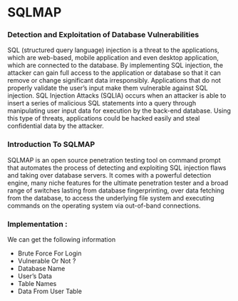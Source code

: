 # SQLMAP

### Detection and Exploitation of Database Vulnerabilities

SQL (structured query language) injection is a threat to the applications, which are web-based, mobile application and even desktop application, which are connected to the database. By implementing SQL injection, the attacker can gain full access to the application or database so that it can remove or change significant data irresponsibly. Applications that do not properly validate the user’s input make them vulnerable against SQL injection. SQL Injection Attacks (SQLIA) occurs when an attacker is able to insert a series of malicious SQL statements into a query through manipulating user input data for execution by the back-end database. Using this type of threats, applications could be hacked easily and steal confidential data by the attacker.

### Introduction To SQLMAP

SQLMAP is an open source penetration testing tool on command prompt that automates the process of detecting and exploiting SQL injection flaws and taking over database servers. It comes with a powerful detection engine, many niche features for the ultimate penetration tester and a broad range of switches lasting from database fingerprinting, over data fetching from the database, to access the underlying file system and executing commands on the operating system via out-of-band connections.

### Implementation :
We can get the following information
- Brute Force For Login
- Vulnerable Or Not ?
- Database Name
- User’s Data
- Table Names
- Data From User Table
